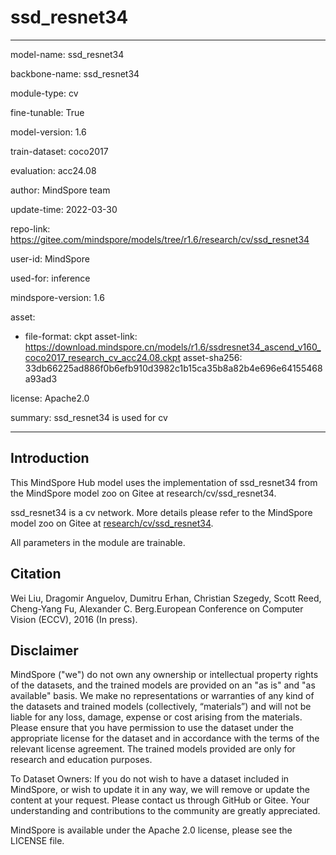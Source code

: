 # ssd_resnet34

---

model-name: ssd_resnet34

backbone-name: ssd_resnet34

module-type: cv

fine-tunable: True

model-version: 1.6

train-dataset: coco2017

evaluation: acc24.08

author: MindSpore team

update-time: 2022-03-30

repo-link: <https://gitee.com/mindspore/models/tree/r1.6/research/cv/ssd_resnet34>

user-id: MindSpore

used-for: inference

mindspore-version: 1.6

asset:

-
    file-format: ckpt
    asset-link: <https://download.mindspore.cn/models/r1.6/ssdresnet34_ascend_v160_coco2017_research_cv_acc24.08.ckpt>
    asset-sha256: 33db66225ad886f0b6efb910d3982c1b15ca35b8a82b4e696e64155468a93ad3

license: Apache2.0

summary: ssd_resnet34 is used for cv

---

## Introduction

This MindSpore Hub model uses the implementation of ssd_resnet34 from the MindSpore model zoo on Gitee at research/cv/ssd_resnet34.

ssd_resnet34 is a cv network. More details please refer to the MindSpore model zoo on Gitee at [research/cv/ssd_resnet34](https://gitee.com/mindspore/models/blob/r1.6/research/cv/ssd_resnet34/README.md).

All parameters in the module are trainable.

## Citation

Wei Liu, Dragomir Anguelov, Dumitru Erhan, Christian Szegedy, Scott Reed, Cheng-Yang Fu, Alexander C. Berg.European Conference on Computer Vision (ECCV), 2016 (In press).

## Disclaimer

MindSpore ("we") do not own any ownership or intellectual property rights of the datasets, and the trained models are provided on an "as is" and "as available" basis. We make no representations or warranties of any kind of the datasets and trained models (collectively, “materials”) and will not be liable for any loss, damage, expense or cost arising from the materials. Please ensure that you have permission to use the dataset under the appropriate license for the dataset and in accordance with the terms of the relevant license agreement. The trained models provided are only for research and education purposes.

To Dataset Owners: If you do not wish to have a dataset included in MindSpore, or wish to update it in any way, we will remove or update the content at your request. Please contact us through GitHub or Gitee. Your understanding and contributions to the community are greatly appreciated.

MindSpore is available under the Apache 2.0 license, please see the LICENSE file.
